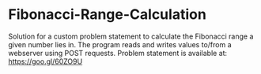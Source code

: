 # Fibonacci-Range-Calculation
Solution for a custom problem statement to calculate the Fibonacci range a given number lies in. The program reads and writes values to/from a webserver using POST requests. Problem statement is available at: https://goo.gl/60ZO9U
